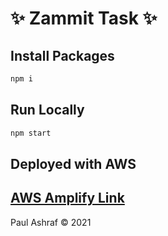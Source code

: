 # ✨ Zammit Task ✨

## Install Packages

```bash
npm i
```

## Run Locally

```bash
npm start
```

## Deployed with AWS

## [AWS Amplify Link](https://master.d1v59clog2l077.amplifyapp.com/)

Paul Ashraf ©️ 2021
